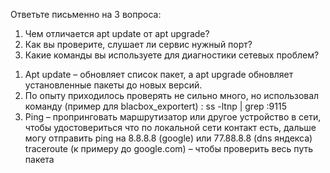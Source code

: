 Ответьте письменно на 3 вопроса:
 1. Чем отличается apt update от apt upgrade?
 2. Как вы проверите, слушает ли сервис нужный порт?
 3. Какие команды вы используете для диагностики сетевых проблем?

1)	Apt update – обновляет список пакет, а apt upgrade обновляет установленные пакеты до новых версий.
2)	 По опыту приходилось проверять не сильно много, но использовал команду (пример для blacbox_exportert) :  ss -ltnp | grep :9115
3)	Ping – пропринговать маршрутизатор или другое устройство в сети, чтобы удостовериться что по локальной сети контакт есть, дальше могу отправить ping на 8.8.8.8 (google) или 77.88.8.8 (dns яндекса)
   traceroute (к примеру до google.com) – чтобы проверить весь путь пакета
